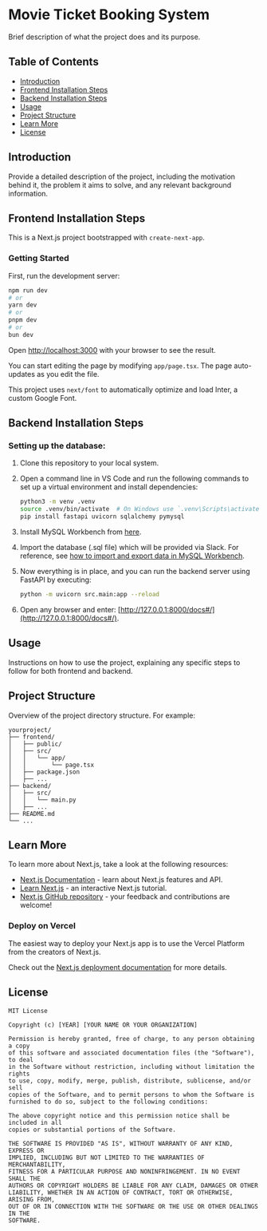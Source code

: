 
# Movie Ticket Booking System

Brief description of what the project does and its purpose.

## Table of Contents
- [Introduction](#introduction)
- [Frontend Installation Steps](#frontend-installation-steps)
- [Backend Installation Steps](#backend-installation-steps)
- [Usage](#usage)
- [Project Structure](#project-structure)
- [Learn More](#learn-more)
- [License](#license)

## Introduction
Provide a detailed description of the project, including the motivation behind it, the problem it aims to solve, and any relevant background information.

## Frontend Installation Steps
This is a Next.js project bootstrapped with `create-next-app`.

### Getting Started
First, run the development server:

```bash
npm run dev
# or
yarn dev
# or
pnpm dev
# or
bun dev
```

Open [http://localhost:3000](http://localhost:3000) with your browser to see the result.

You can start editing the page by modifying `app/page.tsx`. The page auto-updates as you edit the file.

This project uses `next/font` to automatically optimize and load Inter, a custom Google Font.

## Backend Installation Steps

### Setting up the database:

1. Clone this repository to your local system.

2. Open a command line in VS Code and run the following commands to set up a virtual environment and install dependencies:

   ```bash
   python3 -m venv .venv
   source .venv/bin/activate  # On Windows use `.venv\Scripts\activate`
   pip install fastapi uvicorn sqlalchemy pymysql
   ```

3. Install MySQL Workbench from [here](https://dev.mysql.com/downloads/workbench/).

4. Import the database (.sql file) which will be provided via Slack. For reference, see [how to import and export data in MySQL Workbench](https://www.geeksforgeeks.org/how-to-import-and-export-data-to-database-in-mysql-workbench/).

5. Now everything is in place, and you can run the backend server using FastAPI by executing:

   ```bash
   python -m uvicorn src.main:app --reload
   ```

6. Open any browser and enter: [http://127.0.0.1:8000/docs#/](http://127.0.0.1:8000/docs#/).

## Usage
Instructions on how to use the project, explaining any specific steps to follow for both frontend and backend.

## Project Structure
Overview of the project directory structure. For example:

```
yourproject/
├── frontend/
│   ├── public/
│   ├── src/
│   │   └── app/
│   │       └── page.tsx
│   ├── package.json
│   ├── ...
├── backend/
│   ├── src/
│   │   └── main.py
│   ├── ...
├── README.md
└── ...
```

## Learn More
To learn more about Next.js, take a look at the following resources:

- [Next.js Documentation](https://nextjs.org/docs) - learn about Next.js features and API.
- [Learn Next.js](https://nextjs.org/learn) - an interactive Next.js tutorial.
- [Next.js GitHub repository](https://github.com/vercel/next.js) - your feedback and contributions are welcome!

### Deploy on Vercel
The easiest way to deploy your Next.js app is to use the Vercel Platform from the creators of Next.js.

Check out the [Next.js deployment documentation](https://nextjs.org/docs/deployment) for more details.

## License
```
MIT License

Copyright (c) [YEAR] [YOUR NAME OR YOUR ORGANIZATION]

Permission is hereby granted, free of charge, to any person obtaining a copy
of this software and associated documentation files (the "Software"), to deal
in the Software without restriction, including without limitation the rights
to use, copy, modify, merge, publish, distribute, sublicense, and/or sell
copies of the Software, and to permit persons to whom the Software is
furnished to do so, subject to the following conditions:

The above copyright notice and this permission notice shall be included in all
copies or substantial portions of the Software.

THE SOFTWARE IS PROVIDED "AS IS", WITHOUT WARRANTY OF ANY KIND, EXPRESS OR
IMPLIED, INCLUDING BUT NOT LIMITED TO THE WARRANTIES OF MERCHANTABILITY,
FITNESS FOR A PARTICULAR PURPOSE AND NONINFRINGEMENT. IN NO EVENT SHALL THE
AUTHORS OR COPYRIGHT HOLDERS BE LIABLE FOR ANY CLAIM, DAMAGES OR OTHER
LIABILITY, WHETHER IN AN ACTION OF CONTRACT, TORT OR OTHERWISE, ARISING FROM,
OUT OF OR IN CONNECTION WITH THE SOFTWARE OR THE USE OR OTHER DEALINGS IN THE
SOFTWARE.
```
